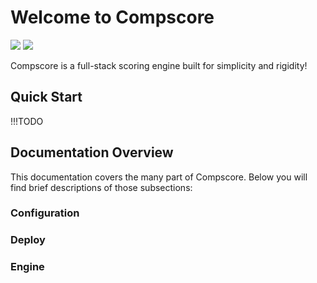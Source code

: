 # Welcome to Compscore

![](https://github.com/compscore/compscore/actions/workflows/go.yaml/badge.svg)
![](https://github.com/compscore/compscore/actions/workflows/ts.yaml/badge.svg)

Compscore is a full-stack scoring engine built for simplicity and rigidity!

## Quick Start

!!!TODO

## Documentation Overview

This documentation covers the many part of Compscore. Below you will find brief descriptions of those subsections:

### Configuration

### Deploy

### Engine
